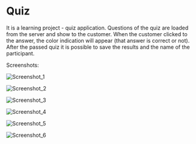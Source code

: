 # Quiz
It is a  learning project - quiz application. Questions of the quiz are loaded from the server and show to the customer. When the customer clicked to the answer, the color indication will appear (that answer is correct or not). After the passed quiz it is possible to save the results and the name of the participant. 

Screenshots:

![Screenshot_1](https://user-images.githubusercontent.com/39213432/90158693-fc3edd80-dd97-11ea-8b53-ca3b79c299b6.png)

![Screenshot_2](https://user-images.githubusercontent.com/39213432/90158451-ad914380-dd97-11ea-81d5-fc003fd30f22.png)

![Screenshot_3](https://user-images.githubusercontent.com/39213432/90158453-ae29da00-dd97-11ea-9586-234f376e1a6c.png)

![Screenshot_4](https://user-images.githubusercontent.com/39213432/90158454-aec27080-dd97-11ea-8bc4-1ca3427aff97.png)

![Screenshot_5](https://user-images.githubusercontent.com/39213432/90158459-af5b0700-dd97-11ea-9519-dcab5abf44c2.png)

![Screenshot_6](https://user-images.githubusercontent.com/39213432/90158462-aff39d80-dd97-11ea-89a0-b79e99f14d47.png)
